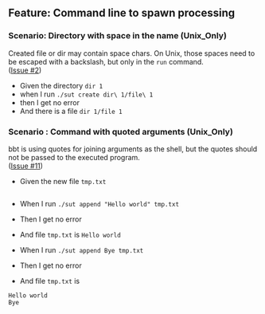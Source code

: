 ## Feature: Command line to spawn processing

### Scenario: Directory with space in the name (Unix_Only)

Created file or dir may contain space chars.
On Unix, those spaces need to be escaped with a backslash, but only in the `run` command.  
([Issue #2](https://github.com/LionelDraghi/bbt/issues/2#issue-2406271975))

- Given the directory `dir 1`
- when I run `./sut create dir\ 1/file\ 1` 
- then I get no error
- And there is a file `dir 1/file 1`
    
### Scenario : Command with quoted arguments (Unix_Only)

bbt is using quotes for joining arguments as the shell, but the quotes should not be passed to the executed program.  
([Issue #11](https://github.com/LionelDraghi/bbt/issues/11))

- Given the new file `tmp.txt`
~~~
~~~
  
- When I run `./sut append "Hello world" tmp.txt`
- Then I get no error
- And file `tmp.txt` is `Hello world`

- When I run `./sut append Bye tmp.txt`
- Then I get no error
- And file `tmp.txt` is 
~~~
Hello world
Bye
~~~